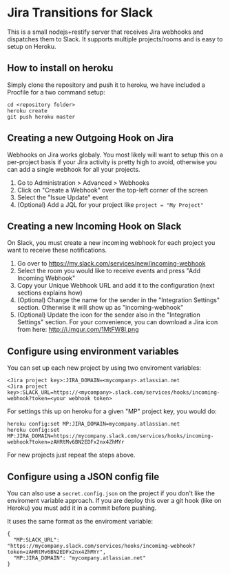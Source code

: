 Jira Transitions for Slack
==========================
This is a small nodejs+restify server that receives Jira webhooks and dispatches them to Slack. It supports multiple projects/rooms and is easy to setup on Heroku.

## How to install on heroku
Simply clone the repository and push it to heroku, we have included a Procfile for a two command setup:

    cd <repository folder>
    heroku create
    git push heroku master

## Creating a new Outgoing Hook on Jira
Webhooks on Jira works globaly. You most likely will want to setup this on a per-project basis if your Jira activity is pretty high to avoid, otherwise you can add a single webhook for all your projects.

 1. Go to Administration > Advanced > Webhooks
 2. Click on "Create a Webhook" over the top-left corner of the screen
 3. Select the "Issue Update" event
 4. (Optional) Add a JQL for your project like `project = "My Project"`

## Creating a new Incoming Hook on Slack
On Slack, you must create a new incoming webhook for each project you want to receive these notifications.

  1. Go over to https://my.slack.com/services/new/incoming-webhook
  2. Select the room you would like to receive events and press "Add Incoming Webhook"
  3. Copy your Unique Webhook URL and add it to the configuration (next sections explains how)
  4. (Optional) Change the name for the sender in the "Integration Settings" section. Otherwise it will show up as "incoming-webhook"
  5. (Optional) Update the icon for the sender also in the "Integration Settings" section. For your convenience, you can download a Jira icon from here: http://i.imgur.com/1MtFW8I.png

## Configure using environment variables
You can set up each new project by using two enviroment variables:

    <Jira project key>:JIRA_DOMAIN=<mycompany>.atlassian.net
    <Jira project key>:SLACK_URL=https://<mycompany>.slack.com/services/hooks/incoming-webhook?token=<your webhook token>

For settings this up on heroku for a given "MP" project key, you would do:

    heroku config:set MP:JIRA_DOMAIN=mycompany.atlassian.net
    heroku config:set MP:JIRA_DOMAIN=https://mycompany.slack.com/services/hooks/incoming-webhook?token=zAHRtMv6BN2EDFx2nx4ZhMYr

For new projects just repeat the steps above.

## Configure using a JSON config file
You can also use a `secret.config.json` on the project if you don't like the enviroment variable approach. If you are deploy this over a git hook (like on Heroku) you must add it in a commit before pushing.

It uses the same format as the enviroment variable:

    {
      "MP:SLACK_URL": "https://mycompany.slack.com/services/hooks/incoming-webhook?token=zAHRtMv6BN2EDFx2nx4ZhMYr",
      "MP:JIRA_DOMAIN": "mycompany.atlassian.net"
    }